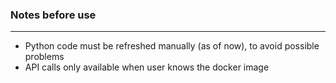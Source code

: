 ### Notes before use

-------

* Python code must be refreshed manually (as of now), to avoid possible problems
* API calls only available when user knows the docker image